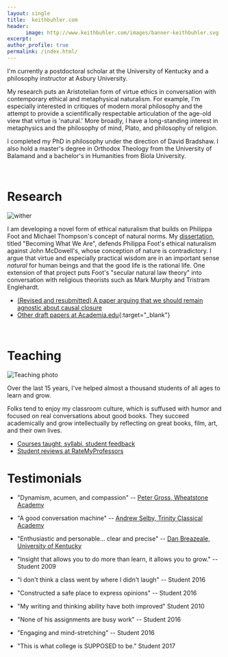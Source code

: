 ```yaml
---
layout: single
title:  keithbuhler.com
header:
      image: http://www.keithbuhler.com/images/banner-keithbuhler.svg
excerpt: 
author_profile: true
permalink: /index.html/
---
```


I'm currently a postdoctoral scholar at the University of Kentucky and a philosophy instructor at Asbury University. 

My research puts an Aristotelian form of virtue ethics in conversation with contemporary ethical and metaphysical naturalism. For example, I'm especially interested in critiques of modern moral philosophy and the attempt to provide a scientifically respectable articulation of the age-old view that virtue is 'natural.'  More broadly, I have a long-standing interest in metaphysics and the philosophy of mind, Plato, and philosophy of religion. 

I completed my PhD in philosophy under the direction of David Bradshaw. I also hold a master's degree in Orthodox Theology from the University of Balamand and a bachelor's in Humanities from Biola University.
 
<br>

# Research 

![wither](http://www.keithbuhler.com/images/wither.jpg)

I am developing a novel form of ethical naturalism that builds on Philippa Foot and Michael Thompson's concept of natural norms. My [dissertation](/phd), titled "Becoming What We Are", defends Philippa Foot's ethical naturalism against John McDowell's, whose conception of nature is contradictory. I argue that virtue and especially practical wisdom are in an important sense *natural* for human beings and that the good life is the rational life. One extension of that project puts Foot's "secular natural law theory" into conversation with religious theorists such as Mark Murphy and Tristram Englehardt. 

- [(Revised and resubmitted) A paper arguing that we should remain agnostic about causal closure](/publications)
- [Other draft papers at Academia.edu](https://uky.academia.edu/KeithBuhler){:target="_blank"}


<br>


# Teaching

![Teaching photo](http://www.keithbuhler.com/images/keith-teaching2.png)

Over the last 15 years, I've helped almost a thousand students of all ages to learn and grow. 

Folks tend to enjoy my classroom culture, which is suffused with humor and focused on real conversations about good books. They succeed academically and grow intellectually by reflecting on great books, film, art, and their own lives. 

- [Courses taught, syllabi, student feedback](/teaching)
- [Student reviews at RateMyProfessors](http://www.ratemyprofessors.com/ShowRatings.jsp?tid=1822771)

# Testimonials

*  "Dynamism, acumen, and compassion"   -- [Peter Gross, Wheatstone Academy](http://www.wheatstoneministries.com/people/)

- "A good conversation machine" -- [Andrew Selby, Trinity Classical Academy](https://baylor.academia.edu/AndrewSelby)

* "Enthusiastic and personable... clear and precise" -- [Dan Breazeale, University of Kentucky](https://philosophy.as.uky.edu/users/breazeal)

* "Insight that allows you to do more than learn, it allows you to grow." -- Student 2009

* "I don't think a class went by where I didn't laugh"  -- Student 2016

* "Constructed a safe place to express opinions"  -- Student 2016

* "My writing and thinking ability have both improved" Student 2010

* "None of his assignments are busy work" -- Student 2016

* "Engaging and mind-stretching" -- Student 2016
 
* "This is what college is SUPPOSED to be." Student 2017 





